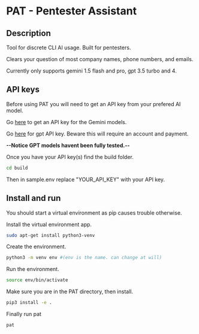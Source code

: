 # PAT - Pentester Assistant

## Description
Tool for discrete CLI AI usage. Built for pentesters.

Clears your question of most company names, phone numbers, and emails.

Currently only supports gemini 1.5 flash and pro, gpt 3.5 turbo and 4.

## API keys
Before using PAT you will need to get an API key from your prefered AI model.

Go [here](https://aistudio.google.com/app/apikey) to get an API key for the Gemini models.

Go [here](https://platform.openai.com/api-keys) for gpt API key. Beware this will require an account and payment.

**--Notice GPT models havent been fully tested.--**

Once you have your API key(s) find the build folder.
``` bash
cd build
```
Then in sample.env replace "YOUR_API_KEY" with your API key.


## Install and run
You should start a virtual environment as pip causes trouble otherwise.

Install the virtual environment app.
```bash
sudo apt-get install python3-venv
```

Create the environment.
```bash
python3 -m venv env #(env is the name. can change at will)
```

Run the environment.
```bash
source env/bin/activate
```

Make sure you are in the PAT directory, then install.
```bash
pip3 install -e .
```
Finally run pat
```bash
pat
```